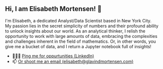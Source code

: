 ## Hi, I am Elisabeth Mortensen! 👋

I'm Elisabeth, a dedicated Analyst/Data Scientist based in New York City. My passion lies in the secret simplicity of numbers and their profound ability to unlock insights about our world. As an analytical thinker, I relish the opportunity to work with large amounts of data, embracing the complexities and challenges inherent in the field of mathematics. Or, in other words, you give me a bucket of data, and I return a Jupyter notebook full of insights!

- 👩🏻‍💼 [Ping me for oppurtunities (LinkedIn)](https://www.linkedin.com/in/elisabethmortensen/)
- 📫 [Or shoot me an email (elisabeth@glavindmortensen.com)](elisabeth@glavindmortensen.com)

<!--
**ElisabethMortensen/elisabethmortensen** is a ✨ _special_ ✨ repository because its `README.md` (this file) appears on your GitHub profile.

Here are some ideas to get you started:

- 🔭 I’m currently working on ...
- 🌱 I’m currently learning ...
- 👯 I’m looking to collaborate on ...
- 🤔 I’m looking for help with ...
- 💬 Ask me about ...
- 📫 How to reach me: ...
- 😄 Pronouns: ...
- ⚡ Fun fact: ...
-->
